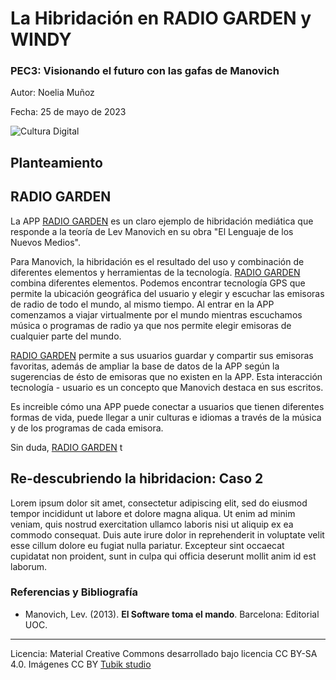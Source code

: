 # La Hibridación en RADIO GARDEN y WINDY

### PEC3: Visionando el futuro con las gafas de Manovich  


Autor: Noelia Muñoz


Fecha: 25 de mayo de 2023

![Cultura Digital](https://miro.medium.com/max/1400/0*9PyyNvrO2PcD3KuU.png) 



## Planteamiento



## RADIO GARDEN

La APP [RADIO GARDEN](https://radio.garden/) es un claro ejemplo de hibridación mediática que responde a la teoría de Lev Manovich en su obra "El Lenguaje de los Nuevos Medios". 

Para Manovich, la hibridación es el resultado del uso y combinación de diferentes elementos y herramientas de la tecnología. [RADIO GARDEN](https://radio.garden/) combina diferentes elementos. Podemos encontrar tecnología GPS que permite la ubicación geográfica del usuario y elegir y escuchar las emisoras de radio de todo el mundo, al mismo tiempo. Al entrar en la APP comenzamos a viajar virtualmente por el mundo mientras escuchamos música o programas de radio ya que nos permite elegir emisoras de cualquier parte del mundo.

[RADIO GARDEN](https://radio.garden/) permite a sus usuarios guardar y compartir sus emisoras favoritas, además de ampliar la base de datos de la APP según la sugerencias de ésto de emisoras que no existen en la APP. Esta interacción tecnología - usuario es un concepto que Manovich destaca en sus escritos.

Es increible cómo una APP puede conectar a usuarios que tienen diferentes formas de vida, puede llegar a unir culturas e idiomas a través de la música y de los programas de cada emisora. 

Sin duda, [RADIO GARDEN](https://radio.garden/) t 


## Re-descubriendo la hibridacion: Caso 2

Lorem ipsum dolor sit amet, consectetur adipiscing elit, sed do eiusmod tempor incididunt ut labore et dolore magna aliqua. Ut enim ad minim veniam, quis nostrud exercitation ullamco laboris nisi ut aliquip ex ea commodo consequat. Duis aute irure dolor in reprehenderit in voluptate velit esse cillum dolore eu fugiat nulla pariatur. Excepteur sint occaecat cupidatat non proident, sunt in culpa qui officia deserunt mollit anim id est laborum.


### Referencias y Bibliografía

* Manovich, Lev. (2013). **El Software toma el mando**. Barcelona: Editorial UOC. 


----

Licencia: Material Creative Commons desarrollado bajo licencia CC BY-SA 4.0. Imágenes CC BY [Tubik studio](https://blog.tubikstudio.com/how-to-create-original-flat-illustrations-designers-tips/) 
